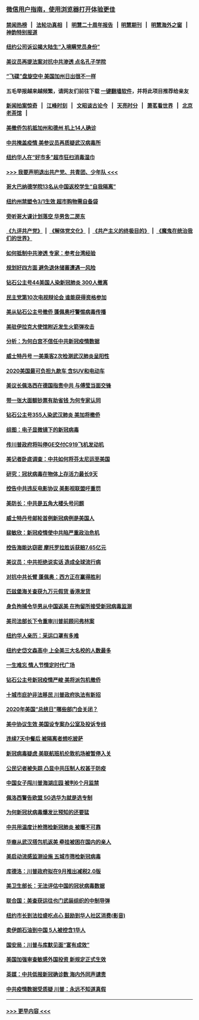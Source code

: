 ### [微信用户指南，使用浏览器打开体验更佳](https://github.com/gfw-breaker/banned-news1/blob/master/indexes/wechat-guide.md?t=0)
#### [禁闻热榜](热点新闻.md?t=0)  &nbsp;&nbsp;|&nbsp;&nbsp; [法轮功真相](https://github.com/gfw-breaker/truth/blob/master/README.md?t=0) &nbsp;&nbsp;|&nbsp;&nbsp; [明慧二十周年报告](https://github.com/gfw-breaker/mh-reports/blob/master/README.md?t=0) &nbsp;&nbsp;|&nbsp;&nbsp;[明慧期刊](https://github.com/gfw-breaker/mh-qikan) &nbsp;&nbsp;|&nbsp;&nbsp; [明慧海外之窗](https://github.com/gfw-breaker/mh-news/blob/master/README.md?t=0) &nbsp;&nbsp;|&nbsp;&nbsp; [神韵特别报道](https://github.com/gfw-breaker/mh-news/blob/master/shenyun.md?t=0)
#### [纽约公司诉讼揭大陆生“入境瞒党员身份”](../pages/nsc412/n11874419.md?t=02172322) 
#### [美议员再提法案对抗中共渗透 点名孔子学院](../pages/nsc412/n11875479.md?t=02172322) 
#### [“飞碟”盘旋空中 美国加州日出很不一样](../pages/nsc412/n11875093.md?t=02172322) 
#### 五毛举报越来越频繁，请网友们前往下载 [一键翻墙软件](https://github.com/gfw-breaker/ssr-accounts)，并将此项目推荐给亲友
#### [新闻拍案惊奇](https://github.com/gfw-breaker/banned-news1/blob/master/pages/link4.md) &nbsp;&nbsp;|&nbsp;&nbsp; [江峰时刻](https://github.com/gfw-breaker/banned-news1/blob/master/pages/link4.md) &nbsp;&nbsp;|&nbsp;&nbsp; [文昭谈古论今](https://github.com/gfw-breaker/banned-news1/blob/master/pages/link4.md) &nbsp;&nbsp;|&nbsp;&nbsp; [天亮时分](https://github.com/gfw-breaker/banned-news1/blob/master/pages/link4.md) &nbsp;&nbsp;|&nbsp;&nbsp; [萧茗看世界](https://github.com/gfw-breaker/banned-news1/blob/master/pages/link4.md) &nbsp;&nbsp;|&nbsp;&nbsp; [北京老茶馆](https://github.com/gfw-breaker/banned-news1/blob/master/pages/link4.md) &nbsp;&nbsp;|&nbsp;&nbsp; 
#### [美撤侨包机抵加州和德州 机上14人确诊](../pages/nsc412/n11875333.md?t=02172322) 
#### [中共掩盖疫情 美参议员再质疑武汉病毒所](../pages/nsc412/n11874344.md?t=02172322) 
#### [纽约华人在“好市多”超市狂扫消毒湿巾](../pages/nsc412/n11874413.md?t=02172322) 
#### [>>> 我要声明退出共产党、共青团、少年队 <<<](https://github.com/begood0513/goodnews/blob/master/quit/letter.md) 
#### [哥大巴纳德学院13名从中国返校学生“自我隔离”](../pages/nsc412/n11874416.md?t=02172322) 
#### [纽约州禁塑令3/1生效  超市购物需自备袋](../pages/nsc412/n11874373.md?t=02172322) 
#### [旁听哥大课计划落空  华男吿二房东](../pages/nsc412/n11874380.md?t=02172322) 
#### [《九评共产党》](https://github.com/begood0513/9ping.md/blob/master/README.md) &nbsp;|&nbsp; [《解体党文化》](../../../../jtdwh.md/blob/master/README.md)  &nbsp;|&nbsp; [《共产主义的终极目的》](../../../../gczydzjmd.md/blob/master/README.md) &nbsp;|&nbsp; [《魔鬼在统治我们的世界》](../../../../mgztzwmdsj.md/blob/master/README.md) 
#### [如何抵制中共渗透 专家：参考台湾经验](../pages/nsc412/n11874101.md?t=02172322) 
#### [规划好四方面 避免退休储蓄遭遇一风险](../pages/nsc412/n11862800.md?t=02172322) 
#### [钻石公主号44美国人染新冠肺炎 300人撤离](../pages/nsc412/n11873826.md?t=02172322) 
#### [民主党第10次电视辩论会 谁能获得资格参加](../pages/nsc412/n11873552.md?t=02172322) 
#### [美从钻石公主号撤侨 蓬佩奥吁警惕病毒传播](../pages/nsc412/n11873617.md?t=02172322) 
#### [美驻伊拉克大使馆附近发生火箭弹攻击](../pages/nsc412/n11873428.md?t=02172322) 
#### [分析：为何白宫不信任中共新冠疫情数据](../pages/nsc412/n11872473.md?t=02172322) 
#### [威士特丹号 一美乘客2次检测武汉肺炎呈阳性](../pages/nsc412/n11873169.md?t=02172322) 
#### [2020美国最可负担九款车 含SUV和电动车](../pages/nsc412/n11860334.md?t=02172322) 
#### [美议长佩洛西在德国指责中共 与傅莹当面交锋](../pages/nsc412/n11872375.md?t=02172322) 
#### [带一张大面额钞票有助省钱 为何专家认同](../pages/nsc412/n11870166.md?t=02172322) 
#### [钻石公主号355人染武汉肺炎 美加将撤侨](../pages/nsc412/n11872392.md?t=02172322) 
#### [组图：电子显微镜下的新冠病毒](../pages/nsc412/n11872057.md?t=02172322) 
#### [传川普政府将叫停GE交付C919飞机发动机](../pages/nsc412/n11871600.md?t=02172322) 
#### [美记者卧底调查：中共如何将芬太尼运至美国](../pages/nsc412/n11871821.md?t=02172322) 
#### [研究：冠状病毒在物体上存活力最长9天](../pages/nsc412/n11871871.md?t=02172322) 
#### [控告中共违反电影协议 美影视联盟吁重罚](../pages/nsc412/n11871820.md?t=02172322) 
#### [美防长：中共是五角大楼头号问题](../pages/nsc412/n11871768.md?t=02172322) 
#### [威士特丹号邮轮首例新冠病例是美国人](../pages/nsc412/n11871731.md?t=02172322) 
#### [裴敏欣：新冠疫情使中共陷严重政治危机](../pages/nsc412/n11871514.md?t=02172322) 
#### [控告海能达窃密 摩托罗拉胜诉获赔7.65亿元](../pages/nsc412/n11871594.md?t=02172322) 
#### [美议员：中共拒绝说实话 造成全球流行病](../pages/nsc412/n11871582.md?t=02172322) 
#### [对抗中共长臂 蓬佩奥：西方正在赢得胜利](../pages/nsc412/n11871500.md?t=02172322) 
#### [匹兹堡海关查获九万元假货 香港发货](../pages/nsc412/n11870716.md?t=02172322) 
#### [身负拘捕令华男从中国返美  在拘留所接受新冠病毒监测](../pages/nsc412/n11870710.md?t=02172322) 
#### [美司法部长下令重审川普前顾问弗林案](../pages/nsc412/n11870258.md?t=02172322) 
#### [纽约华人亲历：采运口罩有多难](../pages/nsc412/n11870531.md?t=02172322) 
#### [纽约史岱文森高中  上全美三大名校的人数最多](../pages/nsc412/n11870557.md?t=02172322) 
#### [一生难忘 情人节情定时代广场](../pages/nsc412/n11870536.md?t=02172322) 
#### [钻石公主号新冠疫情严峻 美将派包机撤侨](../pages/nsc412/n11870505.md?t=02172322) 
#### [十城市庇护非法移民 川普政府执法有新招](../pages/nsc412/n11870410.md?t=02172322) 
#### [2020年美国“总统日”哪些部门会关闭？](../pages/nsc412/n11870148.md?t=02172322) 
#### [美中协议生效 美国设专案办公室及投诉专线](../pages/nsc412/n11870266.md?t=02172322) 
#### [连续7天中餐后 被隔离者想吃披萨](../pages/nsc412/n11870243.md?t=02172322) 
#### [新冠病毒疑虑 美联航班机伦敦机场被暂停入关](../pages/nsc412/n11870015.md?t=02172322) 
#### [公民记者被失踪 凸显中共压制人权甚于防疫](../pages/nsc412/n11870042.md?t=02172322) 
#### [中国女子闯川普海湖庄园 被判6个月监禁](../pages/nsc412/n11869919.md?t=02172322) 
#### [佩洛西警告欧盟 5G选华为就是选专制](../pages/nsc412/n11869898.md?t=02172322) 
#### [为何新冠状病毒爆发比预知的还要猛](../pages/nsc412/n11869828.md?t=02172322) 
#### [中共用温度计枪筛检新冠肺炎 被曝不可靠](../pages/nsc412/n11869707.md?t=02172322) 
#### [华裔从武汉搭包机返美 牵挂被困在国内的亲人](../pages/nsc412/n11869711.md?t=02172322) 
#### [美启动流感监测设施 五城市筛检新冠病毒](../pages/nsc412/n11869689.md?t=02172322) 
#### [库德洛：川普政府拟在9月推出减税2.0版](../pages/nsc412/n11869627.md?t=02172322) 
#### [美卫生部长：无法评估中国的冠状病毒数据](../pages/nsc412/n11869301.md?t=02172322) 
#### [联合国：美查获运往也门武装组织的中制导弹](../pages/nsc412/n11868677.md?t=02172322) 
#### [纽约市长到法拉盛吃点心  鼓励到华人社区消费(影音)](../pages/nsc412/n11868197.md?t=02172322) 
#### [卖伊朗石油到中国  5人被控含1华人](../pages/nsc412/n11867988.md?t=02172322) 
#### [国安局：川普与库默见面“富有成效”](../pages/nsc412/n11867976.md?t=02172322) 
#### [美国加强审查敏感外国投资 新规定正式生效](../pages/nsc412/n11868041.md?t=02172322) 
#### [英媒：中共低报新冠确诊数 海内外同声谴责](../pages/nsc412/n11867421.md?t=02172322) 
#### [中共疫情数据受质疑 川普：永远不知道真假](../pages/nsc412/n11867195.md?t=02172322) 

----
#### [ >>> 更早内容 <<< ](../indexes/nsc412-earlier.md)
